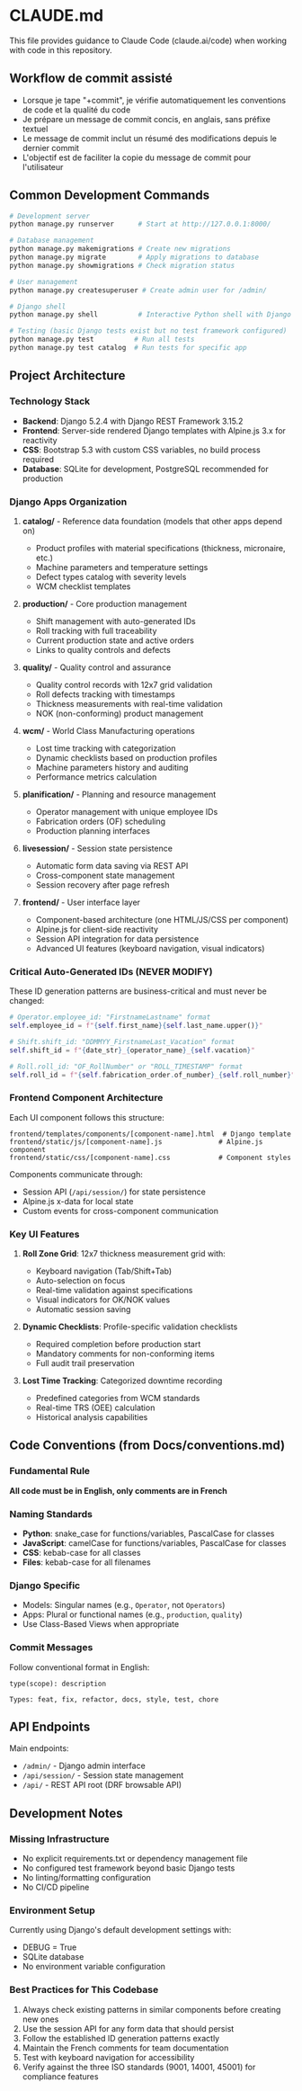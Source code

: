 # CLAUDE.md

This file provides guidance to Claude Code (claude.ai/code) when working with code in this repository.

## Workflow de commit assisté

- Lorsque je tape "+commit", je vérifie automatiquement les conventions de code et la qualité du code
- Je prépare un message de commit concis, en anglais, sans préfixe textuel
- Le message de commit inclut un résumé des modifications depuis le dernier commit
- L'objectif est de faciliter la copie du message de commit pour l'utilisateur

## Common Development Commands

```bash
# Development server
python manage.py runserver      # Start at http://127.0.0.1:8000/

# Database management
python manage.py makemigrations # Create new migrations
python manage.py migrate        # Apply migrations to database
python manage.py showmigrations # Check migration status

# User management
python manage.py createsuperuser # Create admin user for /admin/

# Django shell
python manage.py shell          # Interactive Python shell with Django context

# Testing (basic Django tests exist but no test framework configured)
python manage.py test          # Run all tests
python manage.py test catalog  # Run tests for specific app
```

## Project Architecture

### Technology Stack
- **Backend**: Django 5.2.4 with Django REST Framework 3.15.2
- **Frontend**: Server-side rendered Django templates with Alpine.js 3.x for reactivity
- **CSS**: Bootstrap 5.3 with custom CSS variables, no build process required
- **Database**: SQLite for development, PostgreSQL recommended for production

### Django Apps Organization

1. **catalog/** - Reference data foundation (models that other apps depend on)
   - Product profiles with material specifications (thickness, micronaire, etc.)
   - Machine parameters and temperature settings
   - Defect types catalog with severity levels
   - WCM checklist templates

2. **production/** - Core production management
   - Shift management with auto-generated IDs
   - Roll tracking with full traceability
   - Current production state and active orders
   - Links to quality controls and defects

3. **quality/** - Quality control and assurance
   - Quality control records with 12x7 grid validation
   - Roll defects tracking with timestamps
   - Thickness measurements with real-time validation
   - NOK (non-conforming) product management

4. **wcm/** - World Class Manufacturing operations
   - Lost time tracking with categorization
   - Dynamic checklists based on production profiles
   - Machine parameters history and auditing
   - Performance metrics calculation

5. **planification/** - Planning and resource management
   - Operator management with unique employee IDs
   - Fabrication orders (OF) scheduling
   - Production planning interfaces

6. **livesession/** - Session state persistence
   - Automatic form data saving via REST API
   - Cross-component state management
   - Session recovery after page refresh

7. **frontend/** - User interface layer
   - Component-based architecture (one HTML/JS/CSS per component)
   - Alpine.js for client-side reactivity
   - Session API integration for data persistence
   - Advanced UI features (keyboard navigation, visual indicators)

### Critical Auto-Generated IDs (NEVER MODIFY)

These ID generation patterns are business-critical and must never be changed:

```python
# Operator.employee_id: "FirstnameLastname" format
self.employee_id = f"{self.first_name}{self.last_name.upper()}"

# Shift.shift_id: "DDMMYY_FirstnameLast_Vacation" format  
self.shift_id = f"{date_str}_{operator_name}_{self.vacation}"

# Roll.roll_id: "OF_RollNumber" or "ROLL_TIMESTAMP" format
self.roll_id = f"{self.fabrication_order.of_number}_{self.roll_number}"
```

### Frontend Component Architecture

Each UI component follows this structure:
```
frontend/templates/components/[component-name].html  # Django template
frontend/static/js/[component-name].js              # Alpine.js component
frontend/static/css/[component-name].css            # Component styles
```

Components communicate through:
- Session API (`/api/session/`) for state persistence
- Alpine.js x-data for local state
- Custom events for cross-component communication

### Key UI Features

1. **Roll Zone Grid**: 12x7 thickness measurement grid with:
   - Keyboard navigation (Tab/Shift+Tab)
   - Auto-selection on focus
   - Real-time validation against specifications
   - Visual indicators for OK/NOK values
   - Automatic session saving

2. **Dynamic Checklists**: Profile-specific validation checklists
   - Required completion before production start
   - Mandatory comments for non-conforming items
   - Full audit trail preservation

3. **Lost Time Tracking**: Categorized downtime recording
   - Predefined categories from WCM standards
   - Real-time TRS (OEE) calculation
   - Historical analysis capabilities

## Code Conventions (from Docs/conventions.md)

### Fundamental Rule
**All code must be in English, only comments are in French**

### Naming Standards
- **Python**: snake_case for functions/variables, PascalCase for classes
- **JavaScript**: camelCase for functions/variables, PascalCase for classes
- **CSS**: kebab-case for all classes
- **Files**: kebab-case for all filenames

### Django Specific
- Models: Singular names (e.g., `Operator`, not `Operators`)
- Apps: Plural or functional names (e.g., `production`, `quality`)
- Use Class-Based Views when appropriate

### Commit Messages
Follow conventional format in English:
```
type(scope): description

Types: feat, fix, refactor, docs, style, test, chore
```

## API Endpoints

Main endpoints:
- `/admin/` - Django admin interface
- `/api/session/` - Session state management
- `/api/` - REST API root (DRF browsable API)

## Development Notes

### Missing Infrastructure
- No explicit requirements.txt or dependency management file
- No configured test framework beyond basic Django tests
- No linting/formatting configuration
- No CI/CD pipeline

### Environment Setup
Currently using Django's default development settings with:
- DEBUG = True
- SQLite database
- No environment variable configuration

### Best Practices for This Codebase
1. Always check existing patterns in similar components before creating new ones
2. Use the session API for any form data that should persist
3. Follow the established ID generation patterns exactly
4. Maintain the French comments for team documentation
5. Test with keyboard navigation for accessibility
6. Verify against the three ISO standards (9001, 14001, 45001) for compliance features
